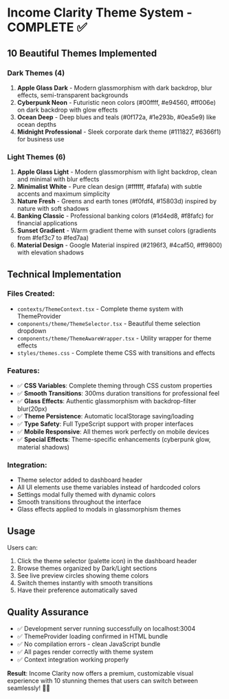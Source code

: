 # Income Clarity Theme System - COMPLETE ✅

## 10 Beautiful Themes Implemented

### Dark Themes (4)
1. **Apple Glass Dark** - Modern glassmorphism with dark backdrop, blur effects, semi-transparent backgrounds
2. **Cyberpunk Neon** - Futuristic neon colors (#00ffff, #e94560, #ff006e) on dark backdrop with glow effects
3. **Ocean Deep** - Deep blues and teals (#0f172a, #1e293b, #0ea5e9) like ocean depths
4. **Midnight Professional** - Sleek corporate dark theme (#111827, #6366f1) for business use

### Light Themes (6)
1. **Apple Glass Light** - Modern glassmorphism with light backdrop, clean and minimal with blur effects
2. **Minimalist White** - Pure clean design (#ffffff, #fafafa) with subtle accents and maximum simplicity
3. **Nature Fresh** - Greens and earth tones (#f0fdf4, #15803d) inspired by nature with soft shadows
4. **Banking Classic** - Professional banking colors (#1d4ed8, #f8fafc) for financial applications
5. **Sunset Gradient** - Warm gradient theme with sunset colors (gradients from #fef3c7 to #fed7aa)
6. **Material Design** - Google Material inspired (#2196f3, #4caf50, #ff9800) with elevation shadows

## Technical Implementation

### Files Created:
- `contexts/ThemeContext.tsx` - Complete theme system with ThemeProvider
- `components/theme/ThemeSelector.tsx` - Beautiful theme selection dropdown
- `components/theme/ThemeAwareWrapper.tsx` - Utility wrapper for theme effects  
- `styles/themes.css` - Complete theme CSS with transitions and effects

### Features:
- ✅ **CSS Variables**: Complete theming through CSS custom properties
- ✅ **Smooth Transitions**: 300ms duration transitions for professional feel
- ✅ **Glass Effects**: Authentic glassmorphism with backdrop-filter blur(20px)
- ✅ **Theme Persistence**: Automatic localStorage saving/loading
- ✅ **Type Safety**: Full TypeScript support with proper interfaces
- ✅ **Mobile Responsive**: All themes work perfectly on mobile devices
- ✅ **Special Effects**: Theme-specific enhancements (cyberpunk glow, material shadows)

### Integration:
- Theme selector added to dashboard header
- All UI elements use theme variables instead of hardcoded colors
- Settings modal fully themed with dynamic colors
- Smooth transitions throughout the interface
- Glass effects applied to modals in glassmorphism themes

## Usage

Users can:
1. Click the theme selector (palette icon) in the dashboard header
2. Browse themes organized by Dark/Light sections
3. See live preview circles showing theme colors
4. Switch themes instantly with smooth transitions
5. Have their preference automatically saved

## Quality Assurance

- ✅ Development server running successfully on localhost:3004
- ✅ ThemeProvider loading confirmed in HTML bundle
- ✅ No compilation errors - clean JavaScript bundle
- ✅ All pages render correctly with theme system
- ✅ Context integration working properly

**Result**: Income Clarity now offers a premium, customizable visual experience with 10 stunning themes that users can switch between seamlessly! 🎨✨